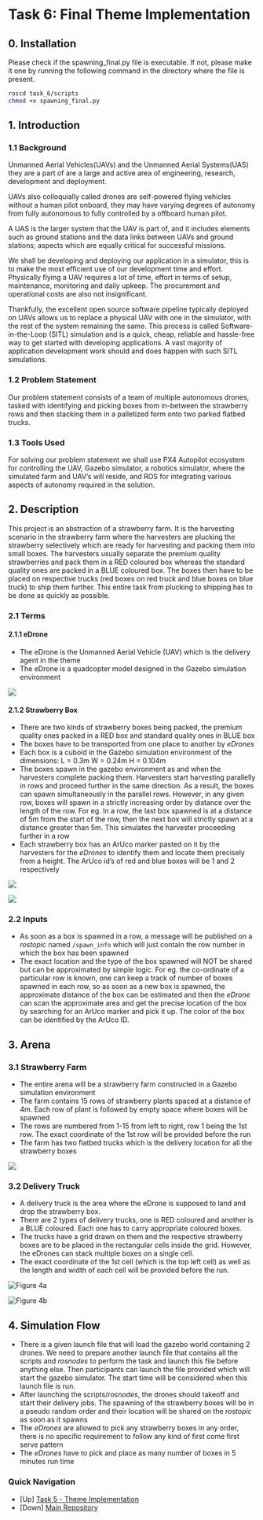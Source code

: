 # Task 6: Final Theme Implementation

## 0. Installation
Please check if the spawning_final.py file is executable. If not, please make it one by running the following command in the directory where the file is present.
```bash
roscd task_6/scripts
chmod +x spawning_final.py 
```

## 1. Introduction

### 1.1 Background
Unmanned Aerial Vehicles(UAVs) and the Unmanned Aerial Systems(UAS) they are a part of are a large and active area of engineering, research, development and deployment.

UAVs also colloquially called drones are self-powered flying vehicles without a human pilot onboard, they may have varying degrees of autonomy from fully autonomous to fully controlled by a offboard human pilot.

A UAS is the larger system that the UAV is part of, and it includes elements such as ground stations and the data links between UAVs and ground stations; aspects which are equally critical for successful missions.

We shall be developing and deploying our application in a simulator, this is to make the most efficient use of our development time and effort. Physically flying a UAV requires a lot of time, effort in terms of setup, maintenance, monitoring and daily upkeep. The procurement and operational costs are also not insignificant.

Thankfully, the excellent open source software pipeline typically deployed on UAVs allows us to replace a physical UAV with one in the simulator, with the rest of the system remaining the same. This process is called Software-in-the-Loop (SITL) simulation and is a quick, cheap, reliable and hassle-free way to get started with developing applications. A vast majority of application development work should and does happen with such SITL simulations.

### 1.2 Problem Statement
Our problem statement consists of a team of multiple autonomous drones, tasked with identifying and picking boxes from in-between the strawberry rows and then stacking them in a palletized form onto two parked flatbed trucks.

### 1.3 Tools Used
For solving our problem statement we shall use PX4 Autopilot ecosystem for controlling the UAV, Gazebo simulator, a robotics simulator, where the simulated farm and UAV’s will reside, and ROS for integrating various aspects of autonomy required in the solution.

## 2. Description
This project is an abstraction of a strawberry farm. It is the harvesting scenario in the strawberry farm where the harvesters are plucking the strawberry selectively which are ready for harvesting and packing them into small boxes. The harvesters usually separate the premium quality strawberries and pack them in a RED coloured box whereas the standard quality ones are packed in a BLUE coloured box. The boxes then have to be placed on respective trucks (red boxes on red truck and blue boxes on blue truck) to ship them further. This entire task from plucking to shipping has to be done as quickly as possible.

### 2.1 Terms

#### 2.1.1 eDrone
- The eDrone is the Unmanned Aerial Vehicle (UAV) which is the delivery agent in the theme
- The eDrone is a quadcopter model designed in the Gazebo simulation environment

![](../pics/task_6/drone.png)

#### 2.1.2 Strawberry Box
- There are two kinds of strawberry boxes being packed, the premium quality ones packed in a RED box and standard quality ones in BLUE box
- The boxes have to be transported from one place to another by *eDrones*
- Each box is a cuboid in the Gazebo simulation environment of the dimensions: L = 0.3m W = 0.24m H = 0.104m
- The boxes spawn in the gazebo environment as and when the harvesters complete packing them. Harvesters start harvesting parallelly in rows and proceed further in the same direction. As a result, the boxes can spawn simultaneously in the parallel rows. However, in any given row, boxes will spawn in a strictly increasing order by distance over the length of the row. For eg. In a row, the last box spawned is at a distance of 5m from the start of the row, then the next box will strictly spawn at a distance greater than 5m. This simulates the harvester proceeding further in a row
- Each strawberry box has an ArUco marker pasted on it by the harvesters for the *eDrones* to identify them and locate them precisely from a height. The ArUco id’s of red and blue boxes will be 1 and 2 respectively

![](../pics/task_6/red_box.png)

![](../pics/task_6/blue_box.png)

### 2.2 Inputs
- As soon as a box is spawned in a row, a message will be published on a *rostopic* named ```/spawn_info``` which will just contain the row number in which the box has been spawned
- The exact location and the type of the box spawned will NOT be shared but can be approximated by simple logic. For eg. the co-ordinate of a particular row is known, one can keep a track of number of boxes spawned in each row, so as soon as a new box is spawned, the approximate distance of the box can be estimated and then the *eDrone* can scan the approximate area and get the precise location of the box by searching for an ArUco marker and pick it up. The color of the box can be identified by the ArUco ID.

## 3. Arena
### 3.1 Strawberry Farm
- The entire arena will be a strawberry farm constructed in a Gazebo simulation environment
- The farm contains 15 rows of strawberry plants spaced at a distance of 4m. Each row of plant is followed by empty space where boxes will be spawned
- The rows are numbered from 1-15 from left to right, row 1 being the 1st row. The exact coordinate of the 1st row will be provided before the run
- The farm has two flatbed trucks which is the delivery location for all the strawberry boxes

![](../pics/task_6/strawberry_farm.jpeg)

### 3.2 Delivery Truck
- A delivery truck is the area where the eDrone is supposed to land and drop the strawberry box.
- There are 2 types of delivery trucks, one is RED coloured and another is a BLUE coloured. Each one has to carry appropriate coloured boxes.
- The trucks have a grid drawn on them and the respective strawberry boxes are to be placed in the rectangular cells inside the grid. However, the eDrones can stack multiple boxes on a single cell.
- The exact coordinate of the 1st cell (which is the top left cell) as well as the length and width of each cell will be provided before the run.

![Figure 4a](../pics/task_6/red_truck.png)

![Figure 4b](../pics/task_6/blue_truck.jpeg)

## 4. Simulation Flow
- There is a given launch file that will load the gazebo world containing 2 drones. We need to prepare another launch file that contains all the scripts and *rosnodes* to perform the task and launch this file before anything else. Then participants can launch the file provided which will start the gazebo simulator. The start time will be considered when this launch file is run.
- After launching the scripts/*rosnodes*, the drones should takeoff and start their delivery jobs. The spawning of the strawberry boxes will be in a pseudo random order and their location will be shared on the *rostopic* as soon as it spawns
- The *eDrones* are allowed to pick any strawberry boxes in any order, there is no specific requirement to follow any kind of first come first serve pattern
- The *eDrones* have to pick and place as many number of boxes in 5 minutes run time

### Quick Navigation
- [Up] [Task 5 - Theme Implementation](../task_5/)
- [Down] [Main Repository](https://github.com/MukilSaravanan/StrawberryStacker)
